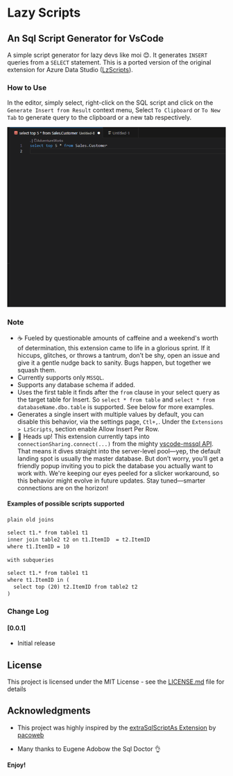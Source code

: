 # Lazy Scripts

## An Sql Script Generator for VsCode

A simple script generator for lazy devs like moi 😊.
It generates `INSERT` queries from a `SELECT` statement. This is a ported version of the original extension for Azure Data Studio ([LzScripts](https://github.com/LycanII/LzScripts)).

### How to Use

In the editor, simply select, right-click on the SQL script and click on the `Generate Insert from Result` context menu, Select `To Clipboard` or `To New Tab` to generate query to the clipboard or a new tab respectively. 

![Generate Insert from Result](https://raw.githubusercontent.com/LycanII/vsLzScripts/refs/heads/main/images/how_to.gif)


### Note

* ☕ Fueled by questionable amounts of caffeine and a weekend's worth of determination, this extension came to life in a glorious sprint. If it hiccups, glitches, or throws a tantrum, don’t be shy, open an issue and give it a gentle nudge back to sanity. Bugs happen, but together we squash them.
* Currently supports only `MSSQL`.
* Supports any database schema if added.
* Uses the first table it finds after the `from` clause in your select query as the target table for Insert. So `select * from table` and `select * from databaseName.dbo.table` is supported. See below for more examples.
* Generates a single insert with multiple values by default, you can disable this behavior, via the settings page, `Ctl+,`. Under the `Extensions > LzScripts`, section enable Allow Insert Per Row.
* 🚀 Heads up! This extension currently taps into `connectionSharing.connect(...)` from the mighty [vscode-mssql API](https://github.com/microsoft/vscode-mssql). That means it dives straight into the server-level pool—yep, the default landing spot is usually the master database. But don’t worry, you’ll get a friendly popup inviting you to pick the database you actually want to work with. We're keeping our eyes peeled for a slicker workaround, so this behavior might evolve in future updates. Stay tuned—smarter connections are on the horizon!


#### Examples of possible scripts supported

`plain old joins`

```[SQL]
select t1.* from table1 t1
inner join table2 t2 on t1.ItemID  = t2.ItemID
where t1.ItemID = 10 
```

`with subqueries`

```[SQL]
select t1.* from table1 t1
where t1.ItemID in (
  select top (20) t2.ItemID from table2 t2 
) 
```

### Change Log

#### [0.0.1]

* Initial release

## License

This project is licensed under the MIT License - see the [LICENSE.md](https://raw.githubusercontent.com/LycanII/LzScripts/master/LICENSE) file for details

## Acknowledgments

* This project was highly inspired by the [extraSqlScriptAs Extension](https://github.com/pacoweb/extraSqlScriptAs) by [pacoweb](https://github.com/pacoweb)

* Many thanks to Eugene Adobow the Sql Doctor 👌

**Enjoy!**
